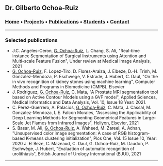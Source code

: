 ## Dr. Gilberto Ochoa-Ruiz

###   [Home](/index) • [Projects](/projects) • [Publications](/publications) • [Students](/students) • [Contact](/contact)
---


### Selected publications

* J.C. Angeles-Ceron,  [G. Ochoa-Ruiz](https://scholar.google.com/citations?user=DDtiliwAAAAJ&hl=en), L. Chang, S. Ali, "Real-time Instance Segmentation of Surgical Instruments using Attention and Multi-scale Feature Fusion", Under review at Medical Image Analysis, 2021
*  [G. Ochoa-Ruiz](https://scholar.google.com/citations?user=DDtiliwAAAAJ&hl=en), F. Lopez-Tiro, D. Flores-Araiza, J. Elbeze, D.-H. Trinh, M. Gonzalez-Mendoza, P. Eschwege,     V. Estrade, J. Hubert, C. Daul, "On the in vivo recognition of kidney stones using machine learning", Computer Methods and Programs in Biomedicine (CMPB), Elsevier
* J. Rodriguez,   [G. Ochoa-Ruiz](https://scholar.google.com/citations?user=DDtiliwAAAAJ&hl=en),  C. Mata, "A Prostate MRI segmentation tool based on Active Contour Models using a GVF model", Applied Sciences, Medical Informatics and Data Analysis, Vol. 10, Issue 18 Year:   2021.
* C. Perez-Guerrero, A. Palacios,  [G. Ochoa-Ruiz](https://scholar.google.com/citations?user=DDtiliwAAAAJ&hl=en), C. Mata, J. Cassal, M. Gonzalez-Mendoza, L.E. Falcon Morales, "Assessing the Applicability of Deep Learning Methods for Segmenting Geometrical Features in Large-Scale Jet Flames from Infrared Images", Heliyon, Elsevier, 2021
* S. Basar, M. Ali,  [G. Ochoa-Ruiz](https://scholar.google.com/citations?user=DDtiliwAAAAJ&hl=en), A. Waheed, M. Zareei, A. Adnan, "Unsupervised color image segmentation: A case of RGB histogram-based K-means clustering initialization", Plos One, Vol. 15 Issue 10, Year: 2020
J. El Beze, C. Mazeaud, C. Daul, G. Ochoa-Ruiz, M. Daudon, P. Eschwège, J. Hubert, "Evaluation of automatic recognition of urolithiasis", British Journal of Urology International (BJUI), 2021


---
